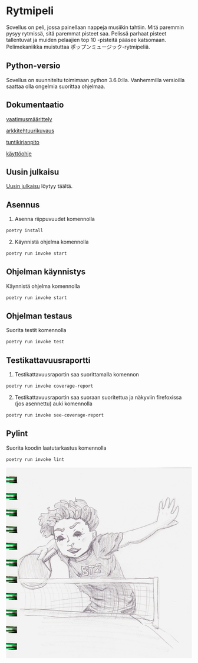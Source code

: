 # Rytmipeli

Sovellus on peli, jossa painellaan nappeja musiikin tahtiin. Mitä paremmin pysyy rytmissä, sitä paremmat pisteet saa. Pelissä parhaat pisteet tallentuvat ja muiden pelaajien top 10 -pisteitä pääsee katsomaan. Pelimekaniikka muistuttaa ポップンミュージック-rytmipeliä.

## Python-versio
Sovellus on suunniteltu toimimaan python 3.6.0:lla. Vanhemmilla versioilla saattaa olla ongelmia suorittaa ohjelmaa.

## Dokumentaatio 
[vaatimusmäärittely](/dokumentaatio/vaatimusmaarittely.md)

[arkkitehtuurikuvaus](/dokumentaatio/arkkitehtuuri.md)

[tuntikirjanpito](/dokumentaatio/tuntikirjanpito.md)

[käyttöohje](/dokumentaatio/käyttöohje.md)

## Uusin julkaisu
[Uusin julkaisu](https://github.com/pupunu/ot-harjoitutyo/releases/tag/viikko5) löytyy täältä.

## Asennus
1. Asenna riippuvuudet komennolla
```bash
poetry install
```

2. Käynnistä ohjelma komennolla
```bash
poetry run invoke start
```

## Ohjelman käynnistys
Käynnistä ohjelma komennolla
```bash
poetry run invoke start
```

## Ohjelman testaus
Suorita testit komennolla
```bash
poetry run invoke test
```
## Testikattavuusraportti
1. Testikattavuusraportin saa suorittamalla komennon
```bash
poetry run invoke coverage-report
```

2. Testikattavuusraportin saa suoraan suoritettua ja näkyviin firefoxissa (jos asennettu) auki komennolla
```bash
poetry run invoke see-coverage-report
```
## Pylint
Suorita koodin laatutarkastus komennolla
```bash
poetry run invoke lint
```

![kuva: betazoid alien pelaa pingistä](/data/graphics/pingis.jpg)
